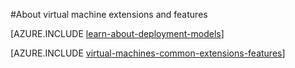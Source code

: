 <properties
 pageTitle="Virtual machine extensions and features | Azure"
 description="Learn what extensions are available for Azure virtual machines, grouped by what they provide or improve."
 services="virtual-machines-windows"
 documentationCenter=""
 authors="squillace"
 manager="timlt"
 editor=""
 tags="azure-service-management,azure-resource-manager"/>

<tags
 ms.service="virtual-machines-windows"
 ms.devlang="na"
 ms.topic="article"
 ms.tgt_pltfrm="vm-windows"
 ms.workload="infrastructure-services"
 ms.date="08/23/2016"
 wacn.date=""
 ms.author="rasquill"/>

#About virtual machine extensions and features

[AZURE.INCLUDE [learn-about-deployment-models](../../includes/learn-about-deployment-models-both-include.md)]

[AZURE.INCLUDE [virtual-machines-common-extensions-features](../../includes/virtual-machines-common-extensions-features.md)]
